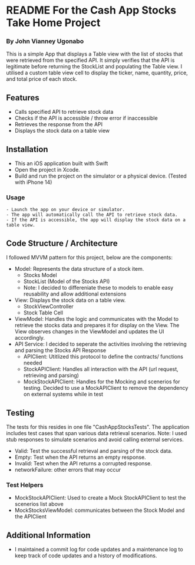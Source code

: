 #  README For the Cash App Stocks Take Home Project 
### By John Vianney Ugonabo

This is a simple App that displays a Table view with the list of stocks that were retrieved from the specified API. It simply verifies that the API is legitimate before returning the StockList and populating the Table view. I utilised a custom table view cell to display the ticker, name, quantity, price, and total price of each stock.

## Features
- Calls specified API to retrieve stock data
- Checks if the API is accessible / throw error if inaccessible
- Retrieves the response from the API
- Displays the stock data on a table view 

## Installation
- This an iOS application built with Swift
- Open the project in Xcode.
- Build and run the project on the simulator or a physical device. (Tested with iPhone 14)

### Usage
    - Launch the app on your device or simulator.
    - The app will automatically call the API to retrieve stock data.
    - If the API is accessible, the app will display the stock data on a table view.
    
## Code Structure / Architecture 

I followed MVVM pattern for this project, below are the components:
- Model: Represents the data structure of a stock item. 
    - Stocks Model 
    - StockList (Model of the Stocks API)
    - Note: I decided to differeniate these to models to enable easy reusability and allow additional extensions
- View: Displays the stock data on a table view.
    - StockViewController
    - Stock Table Cell
- ViewModel: Handles the logic and communicates with the Model to retrieve the stocks data and prepares it for display on the View. The View observes changes in the ViewModel and updates the UI accordingly.
- API Service: I decided to seperate the activities involving the retrieving and parsing the Stocks API Response
    - APIClient: Utitlized this protocol to define the contracts/ functions needed
    - StockAPIClient: Handles all interaction with the API (url request, retrieving and parsing)
    - MockStockAPIClient: Handles for the Mocking and scenerios for testing. Decided to use a MockAPIClient to remove the dependency on external systems while in test

## Testing 

The tests for this resides in one file "CashAppStocksTests". The application includes test cases that span various data retrieval scenarios. Note: I used stub responses to simulate scenarios and avoid calling external services.

- Valid: Test the successful retrieval and parsing of the stock data.
- Empty: Test when the API returns an empty response.
- Invalid: Test when the API returns a corrupted response.
- networkFailure: other errors that may occur

### Test Helpers
- MockStockAPIClient: Used to create a Mock StockAPIClient to test the scenerios list above
- MockStocksViewModel: communicates between the Stock Model and the APIClient

## Additional Information
- I maintained a commit log for code updates and a maintenance log to keep track of code updates and a history of modifications. 
